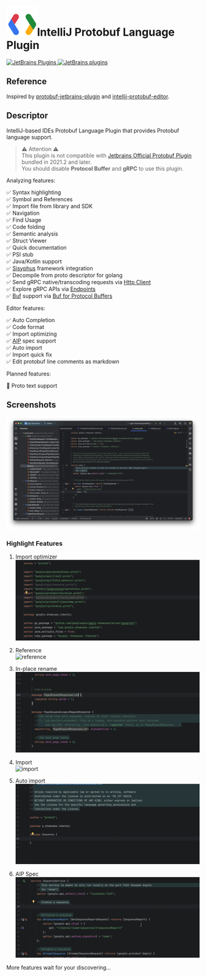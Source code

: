 # ![Logo](resources/logo.svg)IntelliJ Protobuf Language Plugin

[![JetBrains Plugins](https://img.shields.io/jetbrains/plugin/v/16422) ![JetBrains plugins](https://img.shields.io/jetbrains/plugin/d/16422)](https://plugins.jetbrains.com/plugin/16422-protobuf)

## Reference

Inspired by [protobuf-jetbrains-plugin](https://github.com/ksprojects/protobuf-jetbrains-plugin)
and [intellij-protobuf-editor](https://github.com/jvolkman/intellij-protobuf-editor).

## Descriptor

<!-- Plugin description -->
IntelliJ-based IDEs Protobuf Language Plugin that provides Protobuf language support.

> ⚠️ Attention ⚠️  
> This plugin is not compatible
> with [Jetbrains Official Protobuf Plugin](https://plugins.jetbrains.com/plugin/14004-protocol-buffers) bundled in
> 2021.2 and later.  
> You should disable **Protocol Buffer** and **gRPC** to use this plugin.

Analyzing features:

✅ Syntax highlighting  
✅ Symbol and References  
✅ Import file from library and SDK  
✅ Navigation  
✅ Find Usage  
✅ Code folding  
✅ Semantic analysis  
✅ Struct Viewer  
✅ Quick documentation  
✅ PSI stub  
✅ Java/Kotlin support  
✅ [Sisyphus](https://github.com/ButterCam/sisyphus) framework integration  
✅ Decompile from proto descriptor for golang  
✅ Send gRPC native/transcoding requests via [Http Client](https://plugins.jetbrains.com/plugin/13121-http-client)  
✅ Explore gRPC APIs via [Endpoints](https://plugins.jetbrains.com/plugin/16890-endpoints)  
✅ [Buf](https://buf.build/) support via [Buf for Protocol Buffers](https://plugins.jetbrains.com/plugin/19147-buf-for-protocol-buffers)

Editor features:

✅ Auto Completion  
✅ Code format  
✅ Import optimizing  
✅ [AIP](https://google.aip.dev/) spec support  
✅ Auto import  
✅ Import quick fix  
✅ Edit protobuf line comments as markdown

<!-- Plugin description end -->

Planned features:

🙋 Proto text support

## Screenshots

![screenshot](resources/screenshot.png)

### Highlight Features

1. Import optimizer  
   ![import](resources/import_optimizer.webp)

2. Reference  
   ![reference](resources/reference.webp)

3. In-place rename  
   ![rename](resources/rename.webp)

4. Import  
   ![import](resources/import.webp)

5. Auto import  
   ![auto import](resources/auto_import.webp)

6. AIP Spec
   ![resource](resources/aip.webp)

More features wait for your discovering...
